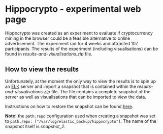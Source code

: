 # Hippocrypto - experimental web page

Hippocrypto was created as an experiment to evaluate if cryptocurrency mining in the browser could be a feasible alternative to online advertisement. The experiment ran for 4 weeks and attracted 107 participants. The results of the experiment (including visualisations) can be found in _results-and-visualisations.zip_ file.

## How to view the results

Unfortunately, at the moment the only way to view the results is to spin up an [ELK](https://www.elastic.co/elk-stack) server and import a snapshot that is contained within the _results-and-visualisations.zip_ file. The file contains a complete snapshot of the server as well as visualisations that can be imported to view the data.

Instructions on how to restore the snapshot can be found [here](https://qbox.io/blog/elasticsearch-data-snapshots-restore-tutorial).

**Note:** the `path.repo` configuration used when creating a snapshot was set to `path.repo: ["/var/log/elastic_backup/hippocrypto"]`. The name of the snapshot itself is _snapshot_2_. 
